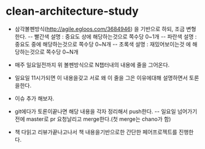# clean-architecture-study

- 삼각볼펜방식(http://agile.egloos.com/3684946) 을 기반으로 하되, 조금 변형한다.
-- 빨간색 설명 : 중요도 상에 해당하는것으로 쪽수당 0~1개
-- 파란색 설명 : 중요도 중에 해당하는것으로 쪽수당 0~N개
-- 초록색 설명 : 재밌어보이는것 에 해당하는것으로 쪽수당 0~N개
- 매주 일요일전까지 위 볼펜방식으로 N챕터내의 내용에 줄을 그어온다.
- 일요일 11시가되면 이 내용을갖고 서로 왜 이 줄을 그은 이유에대해 설명하면서 토론을한다.
- 이슈 추가 해보자.
- git에다가 토론이끝나면 해당 내용을 각자 정리해서 push한다.
-- 일요일 넘어가기전에 master로 pr 요청날리고 merge한다.(첫 merge는 chano가 함)

- 책 다읽고 리뷰가끝나고나서 책 내용을기반으로한 간단한 페어프로젝트를 진행한다.

